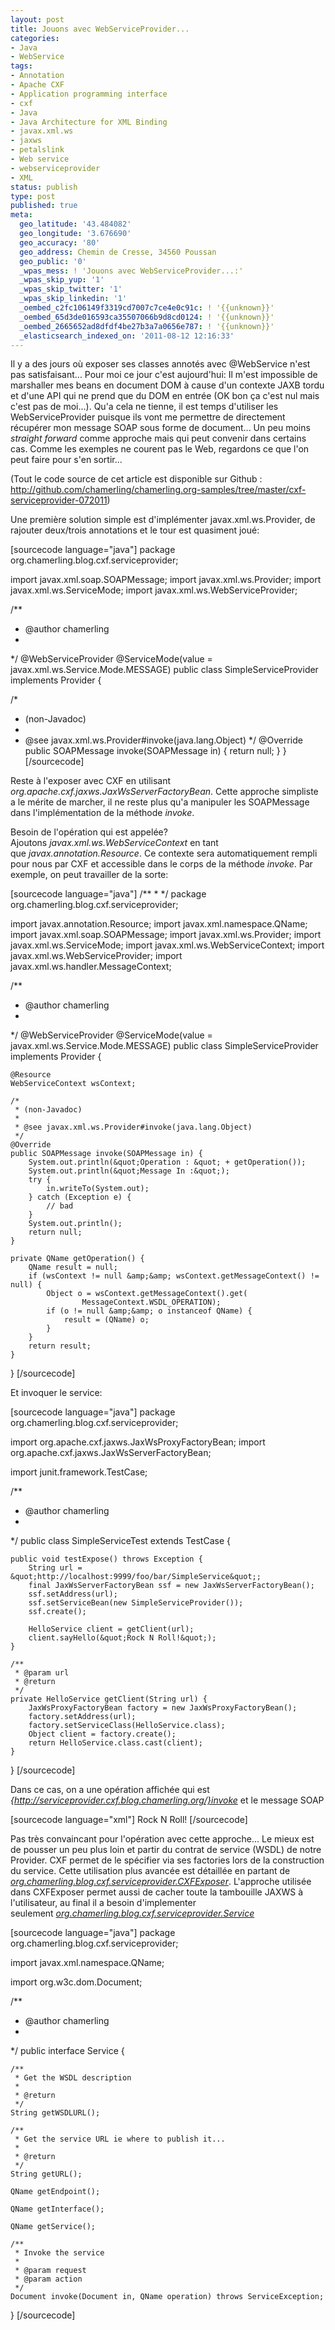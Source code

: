```yaml
---
layout: post
title: Jouons avec WebServiceProvider...
categories:
- Java
- WebService
tags:
- Annotation
- Apache CXF
- Application programming interface
- cxf
- Java
- Java Architecture for XML Binding
- javax.xml.ws
- jaxws
- petalslink
- Web service
- webserviceprovider
- XML
status: publish
type: post
published: true
meta:
  geo_latitude: '43.484082'
  geo_longitude: '3.676690'
  geo_accuracy: '80'
  geo_address: Chemin de Cresse, 34560 Poussan
  geo_public: '0'
  _wpas_mess: ! 'Jouons avec WebServiceProvider...:'
  _wpas_skip_yup: '1'
  _wpas_skip_twitter: '1'
  _wpas_skip_linkedin: '1'
  _oembed_c2fc106149f3319cd7007c7ce4e0c91c: ! '{{unknown}}'
  _oembed_65d3de016593ca35507066b9d8cd0124: ! '{{unknown}}'
  _oembed_2665652ad8dfdf4be27b3a7a0656e787: ! '{{unknown}}'
  _elasticsearch_indexed_on: '2011-08-12 12:16:33'
---
```

Il y a des jours où exposer ses classes annotés avec @WebService n'est pas satisfaisant...
Pour moi ce jour c'est aujourd'hui: Il m'est impossible de marshaller mes beans en document DOM à cause d'un contexte JAXB tordu et d'une API qui ne prend que du DOM en entrée (OK bon ça c'est nul mais c'est pas de moi...). Qu'a cela ne tienne, il est temps d'utiliser les WebServiceProvider puisque ils vont me permettre de directement récupérer mon message SOAP sous forme de document... Un peu moins <em>straight forward</em> comme approche mais qui peut convenir dans certains cas. Comme les exemples ne courent pas le Web, regardons ce que l'on peut faire pour s'en sortir...

(Tout le code source de cet article est disponible sur Github : <a href="https://github.com/chamerling/chamerling.org-samples/tree/master/cxf-serviceprovider-072011">http://github.com/chamerling/chamerling.org-samples/tree/master/cxf-serviceprovider-072011</a>)

Une première solution simple est d'implémenter javax.xml.ws.Provider, de rajouter deux/trois annotations et le tour est quasiment joué:

[sourcecode language="java"]
package org.chamerling.blog.cxf.serviceprovider;

import javax.xml.soap.SOAPMessage;
import javax.xml.ws.Provider;
import javax.xml.ws.ServiceMode;
import javax.xml.ws.WebServiceProvider;

/**
* @author chamerling
*
*/
@WebServiceProvider
@ServiceMode(value = javax.xml.ws.Service.Mode.MESSAGE)
public class SimpleServiceProvider implements Provider {

/*
* (non-Javadoc)
*
* @see javax.xml.ws.Provider#invoke(java.lang.Object)
*/
@Override
public SOAPMessage invoke(SOAPMessage in) {
return null;
}
}
[/sourcecode]

Reste à l'exposer avec CXF en utilisant <em>org.apache.cxf.jaxws.JaxWsServerFactoryBean</em>. Cette approche simpliste a le mérite de marcher, il ne reste plus qu'a manipuler les SOAPMessage dans l'implémentation de la méthode <em>invoke</em>.

Besoin de l'opération qui est appelée? Ajoutons <em>javax.xml.ws.WebServiceContext</em> en tant que <em>javax.annotation.Resource</em>. Ce contexte sera automatiquement rempli pour nous par CXF et accessible dans le corps de la méthode <em>invoke</em>. Par exemple, on peut travailler de la sorte:

[sourcecode language="java"]
/**
 *
 */
package org.chamerling.blog.cxf.serviceprovider;

import javax.annotation.Resource;
import javax.xml.namespace.QName;
import javax.xml.soap.SOAPMessage;
import javax.xml.ws.Provider;
import javax.xml.ws.ServiceMode;
import javax.xml.ws.WebServiceContext;
import javax.xml.ws.WebServiceProvider;
import javax.xml.ws.handler.MessageContext;

/**
 * @author chamerling
 *
 */
@WebServiceProvider
@ServiceMode(value = javax.xml.ws.Service.Mode.MESSAGE)
public class SimpleServiceProvider implements Provider {

	@Resource
	WebServiceContext wsContext;

	/*
	 * (non-Javadoc)
	 *
	 * @see javax.xml.ws.Provider#invoke(java.lang.Object)
	 */
	@Override
	public SOAPMessage invoke(SOAPMessage in) {
		System.out.println(&quot;Operation : &quot; + getOperation());
		System.out.println(&quot;Message In :&quot;);
		try {
			in.writeTo(System.out);
		} catch (Exception e) {
			// bad
		}
		System.out.println();
		return null;
	}

	private QName getOperation() {
		QName result = null;
		if (wsContext != null &amp;&amp; wsContext.getMessageContext() != null) {
			Object o = wsContext.getMessageContext().get(
					MessageContext.WSDL_OPERATION);
			if (o != null &amp;&amp; o instanceof QName) {
				result = (QName) o;
			}
		}
		return result;
	}
}
[/sourcecode]

Et invoquer le service:

[sourcecode language="java"]
package org.chamerling.blog.cxf.serviceprovider;

import org.apache.cxf.jaxws.JaxWsProxyFactoryBean;
import org.apache.cxf.jaxws.JaxWsServerFactoryBean;

import junit.framework.TestCase;

/**
 * @author chamerling
 *
 */
public class SimpleServiceTest extends TestCase {

	public void testExpose() throws Exception {
		String url = &quot;http://localhost:9999/foo/bar/SimpleService&quot;;
		final JaxWsServerFactoryBean ssf = new JaxWsServerFactoryBean();
		ssf.setAddress(url);
		ssf.setServiceBean(new SimpleServiceProvider());
		ssf.create();

		HelloService client = getClient(url);
		client.sayHello(&quot;Rock N Roll!&quot;);
	}

	/**
	 * @param url
	 * @return
	 */
	private HelloService getClient(String url) {
		JaxWsProxyFactoryBean factory = new JaxWsProxyFactoryBean();
		factory.setAddress(url);
		factory.setServiceClass(HelloService.class);
		Object client = factory.create();
		return HelloService.class.cast(client);
	}
}
[/sourcecode]

Dans ce cas, on a une opération affichée qui est <em>{http://serviceprovider.cxf.blog.chamerling.org/}invoke</em> et le message SOAP

[sourcecode language="xml"]
Rock N Roll!
[/sourcecode]

Pas très convaincant pour l'opération avec cette approche... Le mieux est de pousser un peu plus loin et partir du contrat de service (WSDL) de notre Provider. CXF permet de le spécifier via ses factories lors de la construction du service. Cette utilisation plus avancée est détaillée en partant de <em><a href="http://github.com/chamerling/chamerling.org-samples/blob/master/cxf-serviceprovider-072011/src/main/java/org/chamerling/blog/cxf/serviceprovider/CXFExposer.java" target="_blank">org.chamerling.blog.cxf.serviceprovider.CXFExposer</a></em>. L'approche utilisée dans CXFExposer permet aussi de cacher toute la tambouille JAXWS à l'utilisateur, au final il a besoin d'implementer seulement <em><a href="http://github.com/chamerling/chamerling.org-samples/blob/master/cxf-serviceprovider-072011/src/main/java/org/chamerling/blog/cxf/serviceprovider/Service.java" target="_blank">org.chamerling.blog.cxf.serviceprovider.Service</a></em>

[sourcecode language="java"]
package org.chamerling.blog.cxf.serviceprovider;

import javax.xml.namespace.QName;

import org.w3c.dom.Document;

/**
 * @author chamerling
 *
 */
public interface Service {

    /**
     * Get the WSDL description
     *
     * @return
     */
    String getWSDLURL();

    /**
     * Get the service URL ie where to publish it...
     *
     * @return
     */
    String getURL();

    QName getEndpoint();

    QName getInterface();

    QName getService();

    /**
     * Invoke the service
     *
     * @param request
     * @param action
     */
    Document invoke(Document in, QName operation) throws ServiceException;

}
[/sourcecode]
